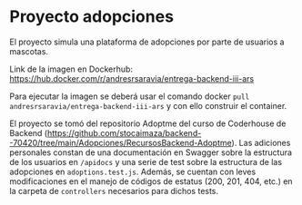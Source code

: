# Proyecto adopciones

El proyecto simula una plataforma de adopciones por parte de usuarios a mascotas. 

Link de la imagen en Dockerhub: https://hub.docker.com/r/andresrsaravia/entrega-backend-iii-ars

Para ejecutar la imagen se deberá usar el comando docker `pull andresrsaravia/entrega-backend-iii-ars` y con ello construir el container.

El proyecto se tomó del repositorio Adoptme del curso de Coderhouse de Backend (https://github.com/stocaimaza/backend--70420/tree/main/Adopciones/RecursosBackend-Adoptme). Las adiciones personales constan de una documentación en Swagger sobre la estructura de los usuarios en `/apidocs` y una serie de test sobre la estructura de las adopciones en `adoptions.test.js`. Además, se cuentan con leves modificaciones en el manejo de códigos de estatus (200, 201, 404, etc.) en la carpeta de `controllers` necesarios para dichos tests.
